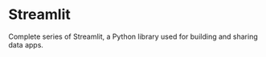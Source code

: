# Streamlit
Complete series of Streamlit, a Python library used for building and sharing data apps.

